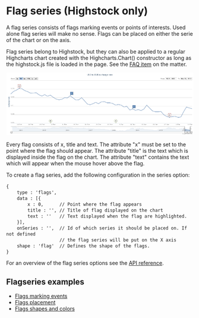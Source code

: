 Flag series (Highstock only)
================

A flag series consists of flags marking events or points of interests. Used alone flag series will make no sense. Flags can be placed on either the serie of the chart or on the axis.

Flag series belong to Highstock, but they can also be applied to a regular Highcharts chart created with the Highcharts.Chart() constructor as long as the highstock.js file is loaded in the page. See the [FAQ item](/docs/frequently-asked-questions#highstock-features-in-highcharts) on the matter. 

![flagseries.png](flagseries.png)

Every flag consists of x, title and text. The attribute "x" must be set to the point where the flag should appear. The attribute "title" is the text which is displayed inside the flag on the chart. The attribute "text" contains the text which will appear when the mouse hover above the flag.

To create a flag series, add the following configuration in the series option:

    
    {
        type : 'flags',
        data : [{
            x : 0,      // Point where the flag appears
            title : '', // Title of flag displayed on the chart 
            text : ''   // Text displayed when the flag are highlighted.
        }],
        onSeries : '',  // Id of which series it should be placed on. If not defined 
                        // the flag series will be put on the X axis
        shape : 'flag'  // Defines the shape of the flags.
    }

For an overview of the flag series options see the [API reference](https://api.highcharts.com/highstock/plotOptions.flags).

Flagseries examples
-------------------

*   [Flags marking events](https://highcharts.com/stock/demo/flags-general)
*   [Flags placement](https://highcharts.com/stock/demo/flags-placement)
*   [Flags shapes and colors](https://highcharts.com/stock/demo/flags-shapes)
